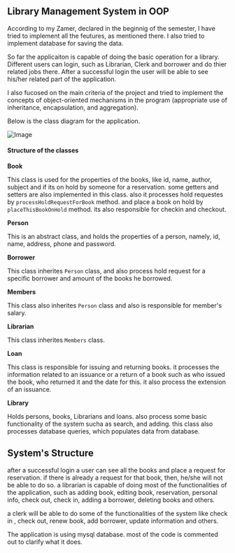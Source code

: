 ## Library Management System in OOP

According to my Zamer, declared in the beginnig of the semester, I have tried to implement all the feutures, as mentioned there. 
I also tried to implement database for saving the data.

So far the applicaiton is capable of doing the basic operation for a library. Different users can login, such as Librarian, Clerk and borrower and do thier related jobs there.
After a successful login the user will be able to see his/her related part of the application.

I also fucosed on the main criteria of the project and tried to implement the concepts of object-oriented mechanisms in the program (appropriate use of inheritance, encapsulation, and aggregation).

Below is the class diagram for the application.

![Image](https://github.com/OOP-FIIT/oop-2019-uto-18-c-sulaimankhail-hanifhefaz/blob/master/Documentation/classes.PNG)

#### Structure of the classes

**Book**

This class is used for the properties of the books, like id, name, author, subject and if its on hold by someone for a reservation. some getters and setters are also implemented in this class. also it processes hold requestes by `processHoldRequestForBook` method. and place a book on hold by `placeThisBookOnHold` method. its also responsible for checkin and checkout.

**Person**

This is an abstract class, and holds the properties of a person, namely, id, name, address, phone and password.

**Borrower**

This class inherites `Person` class, and also process hold request for a specific borrower and amount of the books he borrowed.

**Members**

This class also inherites `Person` class and also is responsible for member's salary.

**Librarian**

This class inherites `Members` class.

**Loan**

This class is responsible for issuing and returning books. it processes the information related to an issuance or a return of a book such as who issued the book, who returned it and the date for this. it also process the extension of an issuance.

**Library**

Holds persons, books, Librarians and loans. also process some basic functionality of the system sucha as search, and adding. this class also processes database queries, which populates data from database.

## System's Structure

after a successful login a user can see all the books and place a request for reservation. if there is already a request for that book, then, he/she will not be able to do so. a librarian is capable of doing most of the functionalities of the application, such as adding book, editing book, reservation, personal info, check out, check in, adding a borrower, deleting books and others.

a clerk will be able to do some of the functionalities of the system like check in , check out, renew book, add borrower, update information and others.

The application is using mysql database. most of the code is commented out to clarify what it does.
